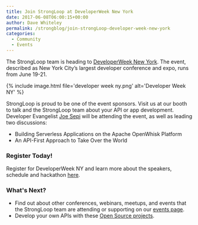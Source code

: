 ```yaml
---
title: Join StrongLoop at DeveloperWeek New York
date: 2017-06-08T06:00:15+00:00
author: Dave Whiteley
permalink: /strongblog/join-strongLoop-developer-week-new-york
categories:
  - Community
  - Events
---
```


The StrongLoop team is heading to [DeveloperWeek New York](http://www.developerweek.com/NYC/). The event, described as New York City’s largest developer conference and expo, runs from June 19-21.

{% include image.html file='developer week ny.png' alt='Developer Week NY' %}
<!--more-->
StrongLoop is proud to be one of the event sponsors. Visit us at our booth to talk and the StrongLoop team about your API or app development. Developer Evangelist [Joe Sepi](https://strongloop.com/strongblog/my-friends-call-me-joe-sepi-and-you-can-too/) will be attending the event, as well as leading two discussions: 

- Building Serverless Applications on the Apache OpenWhisk Platform
- An API-First Approach to Take Over the World

### Register Today!

Register for DeveloperWeek NY and learn more about the speakers, schedule and hackathon [here](http://www.developerweek.com/NYC/). 

### What's Next?

- Find out about other conferences, webinars, meetups, and events that the StrongLoop team are attending or supporting on our [events page](https://strongloop.com/events/).
- Develop your own APIs with these [Open Source projects](https://strongloop.com/projects/).
